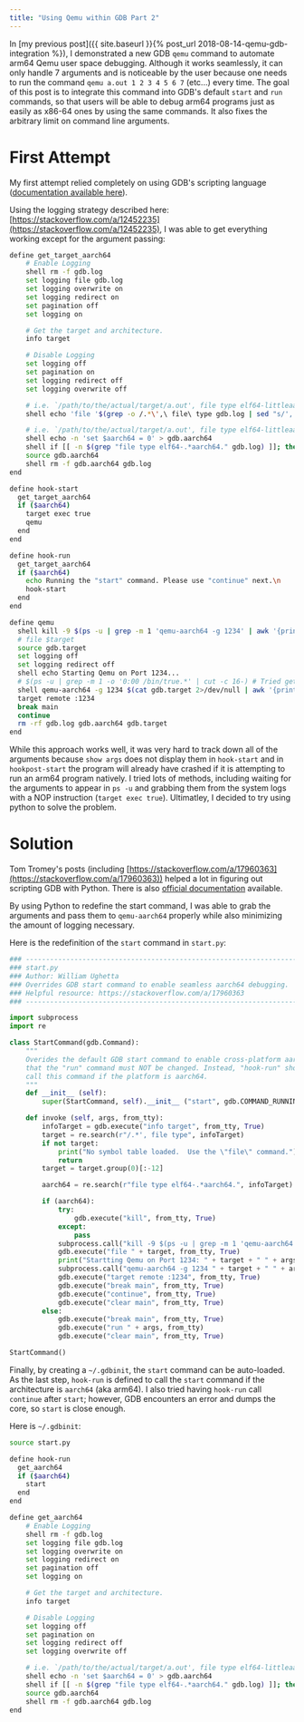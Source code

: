 ```yaml
---
title: "Using Qemu within GDB Part 2"
---
```


In [my previous post]({{ site.baseurl }}{% post_url 2018-08-14-qemu-gdb-integration %}),
I demonstrated a new GDB `qemu` command to automate arm64 Qemu user
space debugging. Although it works seamlessly, it can only handle 7
arguments and is noticeable by the user because one needs to run the
command `qemu a.out 1 2 3 4 5 6 7` (etc...) every time. The goal of
this post is to integrate this command into GDB's default `start` and
`run` commands, so that users will be able to debug arm64 programs
just as easily as x86-64 ones by using the same commands. It also
fixes the arbitrary limit on command line arguments.

# First Attempt

My first attempt relied completely on using GDB's scripting language
([documentation available here](ftp://ftp.gnu.org/old-gnu/Manuals/gdb/html_node/gdb_187.html#SEC192)).

Using the logging strategy described here: [https://stackoverflow.com/a/12452235](https://stackoverflow.com/a/12452235),
I was able to get everything working except for the argument passing:

``` bash
define get_target_aarch64
    # Enable Logging
    shell rm -f gdb.log
    set logging file gdb.log
    set logging overwrite on
    set logging redirect on
    set pagination off
    set logging on

    # Get the target and architecture.
    info target

    # Disable Logging
    set logging off
    set pagination on
    set logging redirect off
    set logging overwrite off

    # i.e. `/path/to/the/actual/target/a.out', file type elf64-littleaarch64.
    shell echo 'file '$(grep -o /.*\',\ file\ type gdb.log | sed "s/', file type//g") > gdb.target

    # i.e. `/path/to/the/actual/target/a.out', file type elf64-littleaarch64.
    shell echo -n 'set $aarch64 = 0' > gdb.aarch64
    shell if [[ -n $(grep "file type elf64-.*aarch64." gdb.log) ]]; then echo 1 >> gdb.aarch64; fi
    source gdb.aarch64
    shell rm -f gdb.aarch64 gdb.log
end

define hook-start
  get_target_aarch64
  if ($aarch64)
    target exec true
    qemu
  end
end

define hook-run
  get_target_aarch64
  if ($aarch64)
    echo Running the "start" command. Please use "continue" next.\n
    hook-start
  end
end

define qemu
  shell kill -9 $(ps -u | grep -m 1 'qemu-aarch64 -g 1234' | awk '{print $2}') 2>/dev/null
  # file $target
  source gdb.target
  set logging off
  set logging redirect off
  shell echo Starting Qemu on Port 1234...
  # $(ps -u | grep -m 1 -o '0:00 /bin/true.*' | cut -c 16-) # Tried getting args from ps -u
  shell qemu-aarch64 -g 1234 $(cat gdb.target 2>/dev/null | awk '{print $2}') &>/dev/stdout </dev/stdin &
  target remote :1234
  break main
  continue
  rm -rf gdb.log gdb.aarch64 gdb.target
end
```

While this approach works well, it was very hard to track down all of
the arguments because `show args` does not display them in `hook-start`
and in `hookpost-start` the program will already have crashed if it is
attempting to run an arm64 program natively. I tried lots of methods,
including waiting for the arguments to appear in `ps -u` and grabbing
them from the system logs with a NOP instruction (`target exec true`).
Ultimatley, I decided to try using python to solve the problem.

# Solution

Tom Tromey's posts (including [https://stackoverflow.com/a/17960363](https://stackoverflow.com/a/17960363))
helped a lot in figuring out scripting GDB with Python. There is also
[official documentation](https://sourceware.org/gdb/current/onlinedocs/gdb/Python.html)
available.

By using Python to redefine the start command, I was able to grab the
arguments and pass them to `qemu-aarch64` properly while also
minimizing the amount of logging necessary.

Here is the redefinition of the `start` command in `start.py`:
``` python
### --------------------------------------------------------------------
### start.py
### Author: William Ughetta
### Overrides GDB start command to enable seamless aarch64 debugging.
### Helpful resource: https://stackoverflow.com/a/17960363
### --------------------------------------------------------------------

import subprocess
import re

class StartCommand(gdb.Command):
    """
    Overides the default GDB start command to enable cross-platform aarch64 debugging. Note
    that the "run" command must NOT be changed. Instead, "hook-run" should be defined to
    call this command if the platform is aarch64.
    """
    def __init__ (self):
        super(StartCommand, self).__init__ ("start", gdb.COMMAND_RUNNING, gdb.COMPLETE_NONE)

    def invoke (self, args, from_tty):
        infoTarget = gdb.execute("info target", from_tty, True)
        target = re.search(r"/.*', file type", infoTarget)
        if not target:
            print("No symbol table loaded.  Use the \"file\" command.")
            return
        target = target.group(0)[:-12]

        aarch64 = re.search(r"file type elf64-.*aarch64.", infoTarget)

        if (aarch64):
            try:
                gdb.execute("kill", from_tty, True)
            except:
                pass
            subprocess.call("kill -9 $(ps -u | grep -m 1 'qemu-aarch64 -g 1234' | awk '{print $2}') 2>/dev/null", shell=True)
            gdb.execute("file " + target, from_tty, True)
            print("Startting Qemu on Port 1234: " + target + " " + args)
            subprocess.call("qemu-aarch64 -g 1234 " + target + " " + args + " &>/dev/stdout </dev/stdin &", shell=True)
            gdb.execute("target remote :1234", from_tty, True)
            gdb.execute("break main", from_tty, True)
            gdb.execute("continue", from_tty, True)
            gdb.execute("clear main", from_tty, True)
        else:
            gdb.execute("break main", from_tty, True)
            gdb.execute("run " + args, from_tty)
            gdb.execute("clear main", from_tty, True)

StartCommand()

```

Finally, by creating a `~/.gdbinit`, the `start` command can be
auto-loaded. As the last step, `hook-run` is defined to call the
`start` command if the architecture is `aarch64` (aka arm64). I also
tried having `hook-run` call `continue` after `start`; however, GDB
encounters an error and dumps the core, so `start` is close enough.

Here is `~/.gdbinit`:

``` bash
source start.py

define hook-run
  get_aarch64
  if ($aarch64)
    start
  end
end

define get_aarch64
    # Enable Logging
    shell rm -f gdb.log
    set logging file gdb.log
    set logging overwrite on
    set logging redirect on
    set pagination off
    set logging on

    # Get the target and architecture.
    info target

    # Disable Logging
    set logging off
    set pagination on
    set logging redirect off
    set logging overwrite off

    # i.e. `/path/to/the/actual/target/a.out', file type elf64-littleaarch64.
    shell echo -n 'set $aarch64 = 0' > gdb.aarch64
    shell if [[ -n $(grep "file type elf64-.*aarch64." gdb.log) ]]; then echo 1 >> gdb.aarch64; fi
    source gdb.aarch64
    shell rm -f gdb.aarch64 gdb.log
end

```
